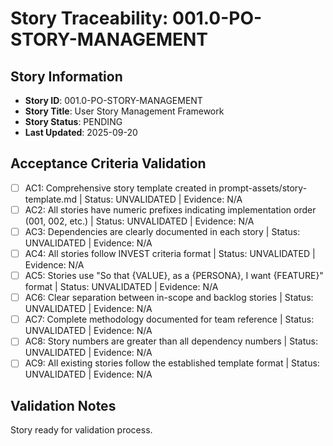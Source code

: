 # Story Traceability: 001.0-PO-STORY-MANAGEMENT

## Story Information
- **Story ID**: 001.0-PO-STORY-MANAGEMENT
- **Story Title**: User Story Management Framework
- **Story Status**: PENDING
- **Last Updated**: 2025-09-20

## Acceptance Criteria Validation

- [ ] AC1: Comprehensive story template created in prompt-assets/story-template.md | Status: UNVALIDATED | Evidence: N/A
- [ ] AC2: All stories have numeric prefixes indicating implementation order (001, 002, etc.) | Status: UNVALIDATED | Evidence: N/A
- [ ] AC3: Dependencies are clearly documented in each story | Status: UNVALIDATED | Evidence: N/A
- [ ] AC4: All stories follow INVEST criteria format | Status: UNVALIDATED | Evidence: N/A
- [ ] AC5: Stories use "So that {VALUE}, as a {PERSONA}, I want {FEATURE}" format | Status: UNVALIDATED | Evidence: N/A
- [ ] AC6: Clear separation between in-scope and backlog stories | Status: UNVALIDATED | Evidence: N/A
- [ ] AC7: Complete methodology documented for team reference | Status: UNVALIDATED | Evidence: N/A
- [ ] AC8: Story numbers are greater than all dependency numbers | Status: UNVALIDATED | Evidence: N/A
- [ ] AC9: All existing stories follow the established template format | Status: UNVALIDATED | Evidence: N/A

## Validation Notes
Story ready for validation process.
